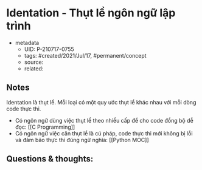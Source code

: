 # Identation - Thụt lề ngôn ngữ lập trình

- metadata
	- UID: P-210717-0755
	- tags: #created/2021/Jul/17, #permanent/concept 
	- source: 
	- related: 

## Notes
Identation là thụt lề. Mỗi loại có một quy ước thụt lề khác nhau với mỗi dòng code thực thi. 
- Có ngôn ngữ dùng việc thụt lề theo nhiều cấp để cho code đồng bộ dễ đọc: [[C Programming]]
- Có ngôn ngữ việc căn thụt lề là cú pháp, code thực thi mới không bị lỗi và đảm bảo thực thi đúng ngữ nghĩa: [[Python MOC]]

## Questions & thoughts:

